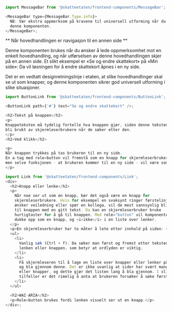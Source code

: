```js noeditor
import MessageBar from '@skatteetaten/frontend-components/MessageBar';

<MessageBar type={MessageBar.Type.info}>
  NB: Vær ekstra oppmerksom på kravene til universell utforming når du benytter
  denne komponenten.
</MessageBar>;
```

** Når hovedhandlingen er navigasjon til en annen side **

Denne komponenten brukes når du ønsker å lede oppmerksomhet mot en enkelt hovedhandling, og når utførselsen av denne hovedhandlingen skjer på en annen side. Et slikt eksempel er «Se og endre skattekort» på «Min side»: Da vil løsningen for å endre skattekort åpnes i en ny side.

Det er en vedtatt designretningslinje i etaten, at slike hovedhandlinger skal se ut som knapper, og denne komponenten sikrer god universell utforming i slike situasjoner.

```js
import ButtonLink from '@skatteetaten/frontend-components/ButtonLink';

<ButtonLink path={'#'} text="Se og endre skattekort" />;
```

```js noeditor beskrivelse
<h2>Tekst på knappen</h2>
<p>
Knappeteksten må tydelig fortelle hva knappen gjør, siden denne teksten kan
bli brukt av skjermleserbrukere når de søker etter den.
</p>
<h2>Ved klikk</h2>

<p>
Når knappen trykkes på tas brukeren til en ny side.
En a-tag med role=button vil fremstå som en knapp for skjermleserbrukere,
men selve funksjonen - at brukeren kommer til en ny side - vil være som før.
</p>


```

```js noeditor uu
import Link from '@skatteetaten/frontend-components/Link';
<div>
  <h2>Knapp eller lenke</h2>
  <p>
    Når noe ser ut som en knapp, bør det også være en knapp for
    skjermleserbrukere. Hvis for eksempel en svaksynt ringer førstelinje og
    ønsker veiledning eller spør en kollega, vil de mest sannsynlig bli henvist
    til knappen med en gitt tekst. Da kan en skjermleserbruker bruke
    hurtigtaster for å gå til knappen. Med role="button" vil komponenten kun
    dukke opp som en knapp, og <i>ikke</i> i en liste over lenker.
  </p>
  <p>En skjermleserbruker har to måter å lete etter innhold på siden: </p>
  <ul>
    <li>
      Vanlig søk (Ctrl + f): Da søker man først og fremst etter teksten på
      lenken eller knappen, som betyr at ordlyden er viktig.
    </li>
    <li>
      Få skjermleseren til å lage en liste over knapper eller lenker på siden,
      og bla gjennom denne. Det er ikke uvanlig at sider har svært mange lenker
      eller knapper, og dette gjør det listen lang å bla gjennom. I slike
      tilfeller er det rimelig å anta at brukeren forsøker å søke først.
    </li>
  </ul>

  <h2>WAI-ARIA</h2>
  <p>Role=button brukes fordi lenken visuelt ser ut en knapp.</p>
</div>;
```
